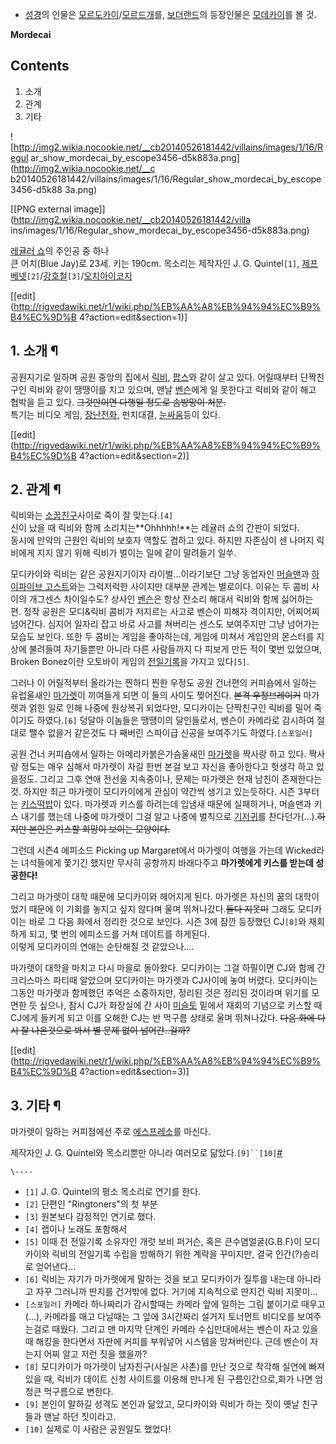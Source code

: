   * [성경](%EC%84%B1%EA%B2%BD.md)의 인물은 [모르도카이](%EB%AA%A8%EB%A5%B4%EB%8F%84%EC%B9%B4%EC%9D%B4.md)/[모르드개](%EB%AA%A8%EB%A5%B4%EB%93%9C%EA%B0%9C.md)를, [보더랜드](%EB%B3%B4%EB%8D%94%EB%9E%9C%EB%93%9C.md)의 등장인물은 [모데카이](%EB%AA%A8%EB%8D%B0%EC%B9%B4%EC%9D%B4.md)를 볼 것.  

**Mordecai**  

## Contents

    

1. 소개 
2. 관계 
3. 기타 

  

![http://img2.wikia.nocookie.net/__cb20140526181442/villains/images/1/16/Regul
ar_show_mordecai_by_escope3456-d5k883a.png](http://img2.wikia.nocookie.net/__c
b20140526181442/villains/images/1/16/Regular_show_mordecai_by_escope3456-d5k88
3a.png)

[[PNG external image]](http://img2.wikia.nocookie.net/__cb20140526181442/villa
ins/images/1/16/Regular_show_mordecai_by_escope3456-d5k883a.png)

[레귤러 쇼](%EB%A0%88%EA%B7%A4%EB%9F%AC%20%EC%87%BC.md)의 주인공 중 하나  
큰 어치(Blue Jay)로 23세. 키는 190cm. 목소리는 제작자인 J. G. Quintel`[1]`, [제프 베넷](%EC%A0%9C%ED%94%84%20%EB%B2%A0%EB%84%B7.md)`[2]`/[강호철](%EA%B0%95%ED%98%B8%EC%B2%A0.md)`[3]`/[오치아이코지](%EC%98%A4%EC%B9%98%EC%95%84%EC%9D%B4%20%EC%BD%94%EC%A7%80.md)

[[edit](http://rigvedawiki.net/r1/wiki.php/%EB%AA%A8%EB%94%94%EC%B9%B4%EC%9D%B
4?action=edit&section=1)]

## 1. 소개 ¶

공원지기로 일하며 공원 중앙의 집에서 [릭비](%EB%A6%AD%EB%B9%84.md),
[팝스](%ED%8C%9D%EC%8A%A4.md)와 같이 살고 있다. 어릴때부터 단짝친구인 릭비와 같이 땡땡이를 치고 있으며, 맨날
[벤슨](%EB%B2%A4%EC%8A%A8.md)에게 일 못한다고 릭비와 같이 해고 협박을 듣고 있다. <del>그것만이면 다행일
정도로 솜방망이 처분.</del>  
특기는 비디오 게임, [장난전화](%EC%9E%A5%EB%82%9C%EC%A0%84%ED%99%94.md), 펀치대결,
[눈싸움](%EB%88%88%EC%8B%B8%EC%9B%80.md)등이 있다.

  

[[edit](http://rigvedawiki.net/r1/wiki.php/%EB%AA%A8%EB%94%94%EC%B9%B4%EC%9D%B
4?action=edit&section=2)]

## 2. 관계 ¶

릭비와는 [소꿉친구](%EC%86%8C%EA%BF%89%EC%B9%9C%EA%B5%AC.md)사이로 죽이 잘 맞는다.`[4]`  
신이 났을 때 릭비와 함께 소리치는**Ohhhhh!**는 레귤러 쇼의 간판이 되었다.  
동시에 만악의 근원인 릭비의 보호자 역할도 겸하고 있다. 하지만 자존심이 센 나머지 릭비에게 지지 않기 위해 릭비가 벌이는 일에 같이
말려들기 일쑤.

  

모디카이와 릭비는 같은 공원지기이자 라이벌...이라기보단 그냥 동업자인
[머슬맨](%EB%A8%B8%EC%8A%AC%EB%A7%A8.md)과 [하이파이브 고스트](%ED%95%98%EC%9D%B4%ED%8C%8C%EC%9D%B4%EB%B8%8C%20%EA%B3%A0%EC%8A%A4%ED%8A%B8.md)와는 그럭저럭한 사이지만 대부분
관계는 별로이다. 이유는 두 콤비 사이의 개그센스 차이일수도? 상사인 [벤슨](%EB%B2%A4%EC%8A%A8.md)은 항상 잔소리
해대서 릭비와 함께 싫어하는 편. 정작 공원은 모디&릭비 콤비가 저지르는 사고로 벤슨이 피해자 격이지만, 어찌어찌 넘어간다. 심지어 일자리
잡고 바로 사고를 쳐버리는 센스도 보여주지만 그냥 넘어가는 모습도 보인다. 또한 두 콤비는 게임을 좋아하는데, 게임에 미쳐서 게임안의
몬스터를 지상에 불려들여 자기들뿐만 아니라 다른 사람들까지 다 피보게 만든 적이 몇번 있었으며, Broken Bonez이란 오토바이 게임의
[전일기록](%EC%A0%84%EC%9D%BC%EA%B8%B0%EB%A1%9D.md)을 가지고 있다`[5]`.

  

그러나 이 어릴적부터 올라가는 찐하디 찐한 우정도 공원 건너편의 커피숍에서 일하는 유럽울새인 [마가렛](%EB%A7%88%EA%B0%80%EB%A0%9B%28%EB%A0%88%EA%B7%A4%EB%9F%AC%20%EC%87%BC%29.md)이 끼여들게 되면 이 둘의 사이도
찢어진다. <del>본격 우정브레이커</del> 마가렛과 얽힌 일로 인해 나중에 원상복귀 되었다만, 모디카이는 단짝친구인 릭비를 밀어
죽이기도 하였다.`[6]` 덩달아 이놈들은 땡땡이의 달인들로서, 벤슨이 카메라로 감시하여 절대로 쨀수 없을거 같은것도 다 째버린 스파이급
신공을 보여주기도 하였다.`[스포일러]`

  

공원 건너 커피숍에서 일하는 아메리카붉은가슴울새인 [마가렛](%EB%A7%88%EA%B0%80%EB%A0%9B%28%EB%A0%88%EA%B7%A4%EB%9F%AC%20%EC%87%BC%29.md)을 짝사랑 하고 있다. 짝사랑 정도는 매우 심해서 마가렛이 자길 한번 본걸
보고 자신을 좋아한다고 헛생각 하고 있을정도. 그리고 그후 연애 전선을 지속중이나, 문제는 마가렛은 현재 남친이 존재한다는 것. 하지만 최근
마가렛이 모디카이에게 관심이 약간씩 생기고 있는듯하다. 시즌 3부터는
[키스](%ED%82%A4%EC%8A%A4.md)[떡밥](%EB%96%A1%EB%B0%A5.md)이 있다. 마가렛과 키스를
하려는데 입냄새 때문에 실패하거나, 머슬맨과 키스 내기를 했는데 나중에 마가렛이 그걸 알고 나중에 벌칙으로
[기저귀](%EA%B8%B0%EC%A0%80%EA%B7%80.md)를 찬다던가(...).<del>하지만 본인은 키스할 희망이 보이는
모양이다.</del>

  

그런데 시즌4 에피소드 Picking up Margaret에서 마가렛이 여행을 가는데 Wicked라는 녀석들에게 쫓기긴 했지만 무사히
공항까지 바래다주고 **마가렛에게 키스를 받는데 성공한다!**

  

그리고 마가렛이 대학 때문에 모디카이와 헤어지게 된다. 마가렛은 자신의 꿈의 대학이었기 때문에 이 기회를 놓지고 싶지 않다며 울며
뛰쳐나갔다.<del>둘다 지못미</del> 그래도 모디카이는 바로 그 다음 화에서 정리한 것으로 보인다. 시즌 3에 잠깐 등장했던
CJ`[8]`와 재회하게 되고, 몇 번의 에피소드를 거쳐 데이트를 하게된다.  
이렇게 모디카이의 연애는 순탄해질 것 같았으나....

  

마가렛이 대학을 마치고 다시 마을로 돌아왔다. 모디카이는 그걸 하필이면 CJ와 함께 간 크리스마스 파티때 알았으며 모디카이는 마가렛과
CJ사이에 놓여 버렸다. 모디카이는 그동안 마가렛과 함께했던 추억은 소중하지만, 정리된 것은 정리된 것이라며 위기를 모면한 듯 싶으나, 잠시
CJ가 화장실에 간 사이 [미슬토](%EA%B2%A8%EC%9A%B0%EC%82%B4%EC%9D%B4.md) 밑에서 재회의 기념으로
키스할 때 CJ에게 들키게 되고 이를 오해한 CJ는 반 먹구름 상태로 울며 뛰쳐나갔다. <del>다음 화에 다시 잘 나온것으로 봐서 별 문제
없이 넘어간..걸까?</del>

  

[[edit](http://rigvedawiki.net/r1/wiki.php/%EB%AA%A8%EB%94%94%EC%B9%B4%EC%9D%B
4?action=edit&section=3)]

## 3. 기타 ¶

마가렛이 일하는 커피점에선 주로
[에스프레소](%EC%97%90%EC%8A%A4%ED%94%84%EB%A0%88%EC%86%8C.md)를 마신다.

  

제작자인 J. G. Quintel와 목소리뿐만 아니라 여러모로
닮았다.`[9]``[10]`[#](http://gallog.dcinside.com/asas2323/11029249612257301003)

`\----`

  * `[1]` J. G. Quintel의 평소 목소리로 연기를 한다.
  * `[2]` 단편인 "Ringtoners"의 첫 부분
  * `[3]` 원본보다 감정적인 연기로 했다.
  * `[4]` 랩이나 노래도 포함해서
  * `[5]` 이때 전 전일기록 소유자인 개럿 보비 퍼거슨, 혹은 큰수염얼굴(G.B.F)이 모디카이와 릭비의 전일기록 수립을 방해하기 위한 계략을 꾸미지만, 결국 인간(?)승리로 얻어낸다... 
  * `[6]` 릭비는 자기가 마가렛에게 말하는 것을 보고 모디카이가 질투를 내는데 아니라고 자꾸 그러니까 딴지를 건거밖에 없다. 거기에 지속적으로 딴지건 릭비 지못미... 
  * `[스포일러]` 카메라 하나짜리가 감시할때는 카메라 앞에 일하는 그림 붙이기로 때우고(...), 카메라를 매고 다닐때는 그 앞에 3시간짜리 설거지 토너먼트 비디오를 보여주는걸로 때웠다. 그리고 맨 마지막 단계인 카메라 수십만대에서는 벤슨이 자고 있을때 해킹을 한다면서 자판에 커피를 부워넣어 시스템을 망쳐버린다. 근데 벤슨이 자는지 어찌 알고 저런 짓을 했을까?
  * `[8]` 모디카이가 마가렛이 남자친구(사실은 사촌)를 만난 것으로 착각해 실연에 빠져있을 때, 릭비가 데이트 신청 사이트를 이용해 만나게 된 구름인간으로,화가 나면 엄청큰 먹구름으로 변한다.
  * `[9]` 본인이 말하길 성격도 본인과 닮았고, 모디카이와 릭비가 하는 짓이 옛날 친구들과 맨날 하던 짓이라고.
  * `[10]` 실제로 이 사람은 공원일도 했었다!

